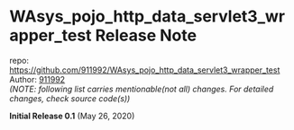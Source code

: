 # WAsys_pojo_http_data_servlet3_wrapper_test Release Note

repo: https://github.com/911992/WAsys_pojo_http_data_servlet3_wrapper_test  
Author: [911992](https://github.com/911992)  
*(NOTE: following list carries mentionable(not all) changes. For detailed changes, check source code(s))*  


**Initial Release 0.1** (May 26, 2020)